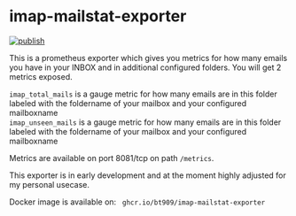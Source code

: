 # imap-mailstat-exporter

[![publish](https://github.com/bt909/imap-mailstat-exporter/actions/workflows/publish.yaml/badge.svg)](https://github.com/bt909/imap-mailstat-exporter/actions/workflows/publish.yaml)

This is a prometheus exporter which gives you metrics for how many emails you have in your INBOX and in additional configured folders.
You will get 2 metrics exposed.

`imap_total_mails` is a gauge metric for how many emails are in this folder labeled with the foldername of your mailbox and your configured mailboxname  
`imap_unseen_mails` is a gauge metric for how many emails are in this folder labeled with the foldername of your mailbox and your configured mailboxname 

Metrics are available on port 8081/tcp on path `/metrics`.

This exporter is in early development and at the moment highly adjusted for my personal usecase.

Docker image is available on: 
` ghcr.io/bt909/imap-mailstat-exporter`
